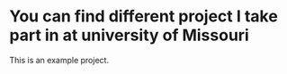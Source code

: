 # You can find different project I take part in at university of Missouri
This is an example project.
